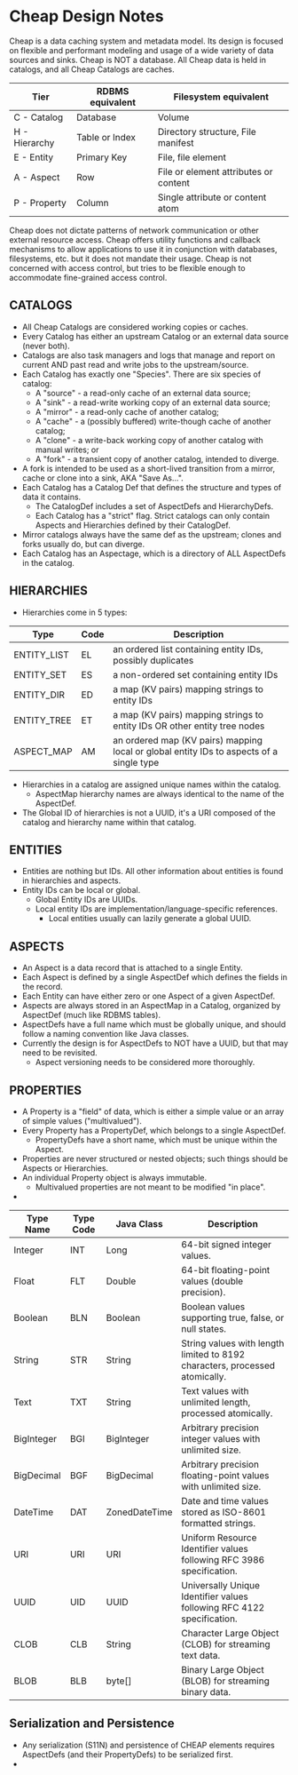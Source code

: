 Cheap Design Notes
==================

Cheap is a data caching system and metadata model. Its design is focused on flexible and performant modeling and
usage of a wide variety of data sources and sinks.
Cheap is NOT a database. All Cheap data is held in catalogs, and all Cheap Catalogs are caches.

| Tier          | RDBMS equivalent | Filesystem equivalent                 |
|---------------|------------------|---------------------------------------|
| C - Catalog   | Database         | Volume                                |
| H - Hierarchy | Table or Index   | Directory structure, File manifest    |
| E - Entity    | Primary Key      | File, file element                    |
| A - Aspect    | Row              | File or element attributes or content |
| P - Property  | Column           | Single attribute or content atom      |



Cheap does not dictate patterns of network communication or other external resource access.
Cheap offers utility functions and callback mechanisms to allow applications to use it in conjunction with databases,
filesystems, etc. but it does not mandate their usage.
Cheap is not concerned with access control, but tries to be flexible enough to accommodate fine-grained access control.





CATALOGS
--------
* All Cheap Catalogs are considered working copies or caches.
* Every Catalog has either an upstream Catalog or an external data source (never both).
* Catalogs are also task managers and logs that manage and report on current AND past read and write jobs to the upstream/source.
* Each Catalog has exactly one "Species". There are six species of catalog:
    * A "source" - a read-only cache of an external data source;
    * A "sink" - a read-write working copy of an external data source;
    * A "mirror" - a read-only cache of another catalog;
    * A "cache" - a (possibly buffered) write-though cache of another catalog;
    * A "clone" - a write-back working copy of another catalog with manual writes; or
    * A "fork" - a transient copy of another catalog, intended to diverge.
* A fork is intended to be used as a short-lived transition from a mirror, cache or clone into a sink, AKA "Save As...".
* Each Catalog has a Catalog Def that defines the structure and types of data it contains.
  * The CatalogDef includes a set of AspectDefs and HierarchyDefs.
  * Each Catalog has a "strict" flag. Strict catalogs can only contain Aspects and Hierarchies defined by their CatalogDef.
* Mirror catalogs always have the same def as the upstream; clones and forks usually do, but can diverge.
* Each Catalog has an Aspectage, which is a directory of ALL AspectDefs in the catalog.


HIERARCHIES
-----------
* Hierarchies come in 5 types:

| Type        | Code | Description                                                                              |
|-------------|------|------------------------------------------------------------------------------------------|
| ENTITY_LIST | EL   | an ordered list containing entity IDs, possibly duplicates                               |
| ENTITY_SET  | ES   | a non-ordered set containing entity IDs                                                  |
| ENTITY_DIR  | ED   | a map (KV pairs) mapping strings to entity IDs                                           |
| ENTITY_TREE | ET   | a map (KV pairs) mapping strings to entity IDs OR other entity tree nodes                |
| ASPECT_MAP  | AM   | an ordered map (KV pairs) mapping local or global entity IDs to aspects of a single type |


* Hierarchies in a catalog are assigned unique names within the catalog.
  * AspectMap hierarchy names are always identical to the name of the AspectDef.
* The Global ID of hierarchies is not a UUID, it's a URI composed of the catalog and hierarchy name within that catalog.

ENTITIES
--------
* Entities are nothing but IDs. All other information about entities is found in hierarchies and aspects.
* Entity IDs can be local or global.
  * Global Entity IDs are UUIDs.
  * Local entity IDs are implementation/language-specific references.
    * Local entities usually can lazily generate a global UUID.

ASPECTS
-------
* An Aspect is a data record that is attached to a single Entity.
* Each Aspect is defined by a single AspectDef which defines the fields in the record.
* Each Entity can have either zero or one Aspect of a given AspectDef.
* Aspects are always stored in an AspectMap in a Catalog, organized by AspectDef (much like RDBMS tables).
* AspectDefs have a full name which must be globally unique, and should follow a naming convention like Java classes.
* Currently the design is for AspectDefs to NOT have a UUID, but that may need to be revisited.
    - Aspect versioning needs to be considered more thoroughly.

PROPERTIES
----------
* A Property is a "field" of data, which is either a simple value or an array of simple values ("multivalued").
* Every Property has a PropertyDef, which belongs to a single AspectDef.
  * PropertyDefs have a short name, which must be unique within the Aspect.
* Properties are never structured or nested objects; such things should be Aspects or Hierarchies.
* An individual Property object is always immutable.
  * Multivalued properties are not meant to be modified "in place".
* 

| Type Name   | Type Code | Java Class     | Description                                                                 |
|-------------|-----------|----------------|-----------------------------------------------------------------------------|
| Integer     | INT       | Long           | 64-bit signed integer values.                                               |
| Float       | FLT       | Double         | 64-bit floating-point values (double precision).                            |
| Boolean     | BLN       | Boolean        | Boolean values supporting true, false, or null states.                      |
| String      | STR       | String         | String values with length limited to 8192 characters, processed atomically. |
| Text        | TXT       | String         | Text values with unlimited length, processed atomically.                    |
| BigInteger  | BGI       | BigInteger     | Arbitrary precision integer values with unlimited size.                     |
| BigDecimal  | BGF       | BigDecimal     | Arbitrary precision floating-point values with unlimited size.              |
| DateTime    | DAT       | ZonedDateTime  | Date and time values stored as ISO-8601 formatted strings.                  |
| URI         | URI       | URI            | Uniform Resource Identifier values following RFC 3986 specification.        |
| UUID        | UID       | UUID           | Universally Unique Identifier values following RFC 4122 specification.      |
| CLOB        | CLB       | String         | Character Large Object (CLOB) for streaming text data.                      |
| BLOB        | BLB       | byte[]         | Binary Large Object (BLOB) for streaming binary data.                       |


Serialization and Persistence
-----------------------------
* Any serialization (S11N) and persistence of CHEAP elements requires AspectDefs (and their PropertyDefs)
  to be serialized first.
* 


